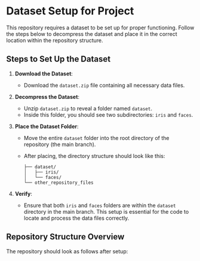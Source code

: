 # Dataset Setup for Project

This repository requires a dataset to be set up for proper functioning. Follow the steps below to decompress the dataset and place it in the correct location within the repository structure.

## Steps to Set Up the Dataset

1. **Download the Dataset**: 
   - Download the `dataset.zip` file containing all necessary data files.

2. **Decompress the Dataset**:
   - Unzip `dataset.zip` to reveal a folder named `dataset`.
   - Inside this folder, you should see two subdirectories: `iris` and `faces`.

3. **Place the Dataset Folder**:
   - Move the entire `dataset` folder into the root directory of the repository (the main branch).
   - After placing, the directory structure should look like this:

     ```
     ├── dataset/
     │   ├── iris/
     │   └── faces/
     └── other_repository_files
     ```

4. **Verify**:
   - Ensure that both `iris` and `faces` folders are within the `dataset` directory in the main branch. This setup is essential for the code to locate and process the data files correctly.

## Repository Structure Overview

The repository should look as follows after setup:

